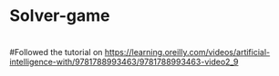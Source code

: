 # Solver-game
#
#Followed the tutorial on https://learning.oreilly.com/videos/artificial-intelligence-with/9781788993463/9781788993463-video2_9
#
#
#
#
#
